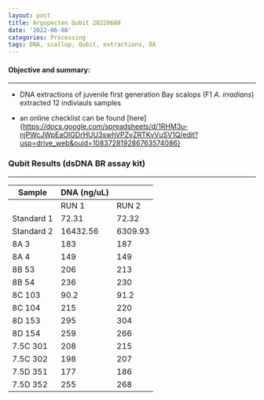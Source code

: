 ```yaml
---
layout: post
title: Argopecten Qubit 20220608
date: '2022-06-08'
categories: Processing
tags: DNA, scallop, Qubit, extractions, OA
---
```



#### **Objective and summary:**
----------
- DNA extractions of juvenile first generation Bay scalops (F1 *A. irradians*) 
extracted 12 indiviauls samples 

- an online checklist can be found [here]{https://docs.google.com/spreadsheets/d/1RHM3u-njPWcJWpEaOIGDrHUU3swhVPZvZRTKvVuSV1Q/edit?usp=drive_web&ouid=108372819286763574086}



### Qubit Results (dsDNA BR assay kit)
----------

| Sample        | DNA (ng/uL)   |             |  
| ------        | -----------   | ----------- |  
|               |    RUN 1      |    RUN 2    |      
| Standard  1   |    72.31      |   72.32     |     
| Standard  2   |    16432.56   |  6309.93    |     
| 8A 3          |     183       |  187        |     
| 8A 4  	   	|     149       |  149        |       
| 8B 53  	   	|     206       |  213        |
| 8B 54    	    |     236       |  230        |    
| 8C 103        |     90.2      |  91.2       |    
| 8C 104     	|     215       |  220        |  
| 8D 153       	|     295       |  304        |     
| 8D 154        |     259       |  266        |
| 7.5C 301     	|     208       |  215        |     
| 7.5C 302     	|     198       |  207        |  
| 7.5D 351     	|     177       |  186        |    
| 7.5D 352     	|     255       |  268        |   


